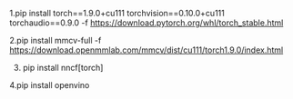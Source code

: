 1.pip install torch==1.9.0+cu111 torchvision==0.10.0+cu111 torchaudio==0.9.0 -f https://download.pytorch.org/whl/torch_stable.html

2.pip install mmcv-full -f https://download.openmmlab.com/mmcv/dist/cu111/torch1.9.0/index.html

3. pip install nncf[torch]

4.pip install openvino
